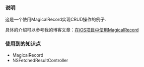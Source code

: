 ### 说明

这是一个使用MagicalRecord实现CRUD操作的例子.

具体的介绍可以参考我的博客文章：[在iOS项目中使用MagicalRecord](http://makeiteasy.github.io/2015/02/04/use-magicalrecord-with-coredata.html)

### 使用到的知识点

* MagicalRecord
* NSFetchedResultController
